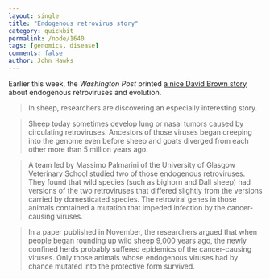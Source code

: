 ```yaml
---
layout: single 
title: "Endogenous retrovirus story" 
category: quickbit
permalink: /node/1640
tags: [genomics, disease] 
comments: false 
author: John Hawks 
---
```


Earlier this week, the <i>Washington Post</i> printed <a href="http://www.washingtonpost.com/wp-dyn/content/article/2008/08/31/AR2008083101759.html">a nice David Brown story</a> about endogenous retroviruses and evolution. 

<blockquote>In sheep, researchers are discovering an especially interesting story.</blockquote>

<blockquote>Sheep today sometimes develop lung or nasal tumors caused by circulating retroviruses. Ancestors of those viruses began creeping into the genome even before sheep and goats diverged from each other more than 5 million years ago.</blockquote>

<blockquote>A team led by Massimo Palmarini of the University of Glasgow Veterinary School studied two of those endogenous retroviruses. They found that wild species (such as bighorn and Dall sheep) had versions of the two retroviruses that differed slightly from the versions carried by domesticated species. The retroviral genes in those animals contained a mutation that impeded infection by the cancer-causing viruses.</blockquote>

<blockquote>In a paper published in November, the researchers argued that when people began rounding up wild sheep 9,000 years ago, the newly confined herds probably suffered epidemics of the cancer-causing viruses. Only those animals whose endogenous viruses had by chance mutated into the protective form survived.</blockquote>

